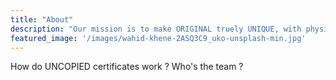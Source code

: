 ```yaml
---
title: "About"
description: "Our mission is to make ORIGINAL truely UNIQUE, with physical and digitally immutable certificates of authenticity, expertise, inventory that will outlive us."
featured_image: '/images/wahid-khene-2ASQ3C9_uko-unsplash-min.jpg'
---
```


How do UNCOPIED certificates work ? Who's the team ? 



